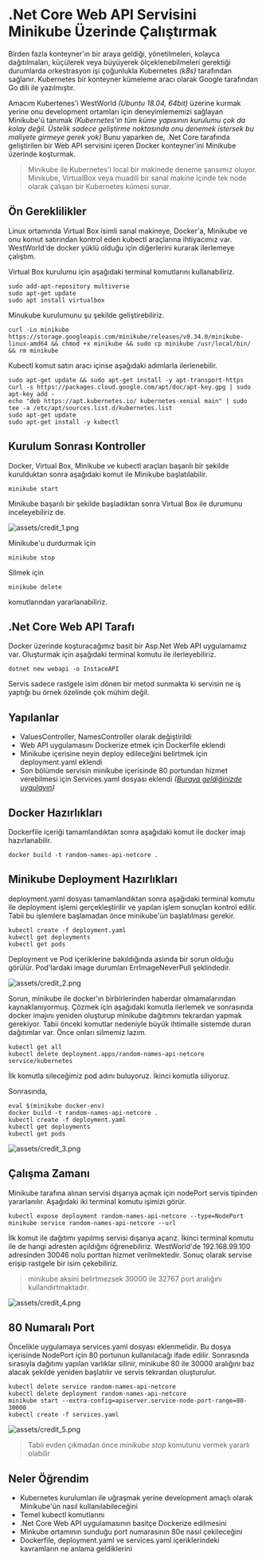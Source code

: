 # .Net Core Web API Servisini Minikube Üzerinde Çalıştırmak

Birden fazla konteyner'ın bir araya geldiği, yönetilmeleri, kolayca dağıtılmaları, küçülerek veya büyüyerek ölçeklenebilmeleri gerektiği durumlarda orkestrasyon işi çoğunlukla Kubernetes _(k8s)_ tarafından sağlanır. Kubernetes bir konteyner kümeleme aracı olarak Google tarafından Go dili ile yazılmıştır. 

Amacım Kubertenes'i WestWorld _(Ubuntu 18.04, 64bit)_ üzerine kurmak yerine onu development ortamları için deneyimlememizi sağlayan Minikube'ü tanımak _(Kubernetes'in tüm küme yapısının kurulumu çok da kolay değil. Üstelik sadece geliştirme noktasında onu denemek istersek bu maliyete girmeye gerek yok)_ Bunu yaparken de, .Net Core tarafında geliştirilen bir Web API servisini içeren Docker konteyner'ini Minikube üzerinde koşturmak.

>Minikube ile Kubernetes'i local bir makinede deneme şansımız oluyor. Minikube, VirtualBox veya muadili bir sanal makine içinde tek node olarak çalışan bir Kubernetes kümesi sunar.

## Ön Gereklilikler

Linux ortamında Virtual Box isimli sanal makineye, Docker'a, Minikube ve onu komut satırından kontrol eden kubectl araçlarına ihtiyacımız var. WestWorld'de docker yüklü olduğu için diğerlerini kurarak ilerlemeye çalıştım.

Virtual Box kurulumu için aşağıdaki terminal komutlarını kullanabiliriz.

```
sudo add-apt-repository multiverse
sudo apt-get update
sudo apt install virtualbox
```

Minukube kurulumunu şu şekilde geliştirebiliriz.

```
curl -Lo minikube https://storage.googleapis.com/minikube/releases/v0.34.0/minikube-linux-amd64 && chmod +x minikube && sudo cp minikube /usr/local/bin/ && rm minikube
```

Kubectl komut satırı aracı içinse aşağıdaki adımlarla ilerlenebilir.

```
sudo apt-get update && sudo apt-get install -y apt-transport-https
curl -s https://packages.cloud.google.com/apt/doc/apt-key.gpg | sudo apt-key add -
echo "deb https://apt.kubernetes.io/ kubernetes-xenial main" | sudo tee -a /etc/apt/sources.list.d/kubernetes.list
sudo apt-get update
sudo apt-get install -y kubectl
```

## Kurulum Sonrası Kontroller

Docker, Virtual Box, Minikube ve kubectl araçları başarılı bir şekilde kurulduktan sonra aşağıdaki komut ile Minikube başlatılabilir.

```
minikube start
```

Minikube başarılı bir şekilde başladıktan sonra Virtual Box ile durumunu inceleyebiliriz de. 

![assets/credit_1.png](assets/credit_1.png)

Minikube'u durdurmak için

```
minikube stop
```

Silmek için

```
minikube delete
```

komutlarından yararlanabiliriz.

## .Net Core Web API Tarafı

Docker üzerinde koşturacağımız basit bir Asp.Net Web API uygulamamız var. Oluşturmak için aşağıdaki terminal komutu ile ilerleyebiliriz.

```
dotnet new webapi -o InstaceAPI
```

Servis sadece rastgele isim dönen bir metod sunmakta ki servisin ne iş yaptığı bu örnek özelinde çok mühim değil.

## Yapılanlar

- ValuesController, NamesController olarak değiştirildi
- Web API uygulamasını Dockerize etmek için Dockerfile eklendi
- Minikube içerisine neyin deploy edileceğini belirtmek için deployment.yaml eklendi
- Son bölümde servisin minikube içerisinde 80 portundan hizmet verebilmesi için Services.yaml dosyası eklendi _([Buraya geldiğinizde uygulayın](#80-Numaralı-Port))_

## Docker Hazırlıkları

Dockerfile içeriği tamamlandıktan sonra aşağıdaki komut ile docker imajı hazırlanabilir.

```
docker build -t random-names-api-netcore .
```

## Minikube Deployment Hazırlıkları

deployment.yaml dosyası tamamlandıktan sonra aşağıdaki terminal komutu ile deployment işlemi gerçekleştirilir ve yapılan işlem sonuçları kontrol edilir. Tabii bu işlemlere başlamadan önce minikube'ün başlatılması gerekir.

```
kubectl create -f deployment.yaml
kubectl get deployments
kubectl get pods
```

Deployment ve Pod içeriklerine bakıldığında aslında bir sorun olduğu görülür. Pod'lardaki image durumları ErrImageNeverPull şeklindedir.

![assets/credit_2.png](assets/credit_2.png)

Sorun, minikube ile docker'ın birbirlerinden haberdar olmamalarından kaynaklanıyormuş. Çözmek için aşağıdaki komutla ilerlemek ve sonrasında docker imajını yeniden oluşturup minikube dağıtımını tekrardan yapmak gerekiyor. Tabii önceki komutlar nedeniyle büyük ihtimalle sistemde duran dağıtımlar var. Önce onları silmemiz lazım.

```
kubectl get all
kubectl delete deployment.apps/random-names-api-netcore service/kubernetes
```

İlk komutla sileceğimiz pod adını buluyoruz. İkinci komutla siliyoruz.

Sonrasında,

```
eval $(minikube docker-env)
docker build -t random-names-api-netcore .
kubectl create -f deployment.yaml
kubectl get deployments
kubectl get pods
```

![assets/credit_3.png](assets/credit_3.png)

## Çalışma Zamanı

Minikube tarafına alınan servisi dışarıya açmak için nodePort servis tipinden yararlanılır. Aşağıdaki iki terminal komutu işimizi görür.

```
kubectl expose deployment random-names-api-netcore --type=NodePort
minikube service random-names-api-netcore --url
```

İlk komut ile dağıtımı yapılmış servisi dışarıya açarız. İkinci terminal komutu ile de hangi adresten açıldığını öğrenebiliriz. WestWorld'de 192.168.99.100 adresinden 30046 nolu porttan hizmet verilmektedir. Sonuç olarak servise erişip rastgele bir isim çekebiliriz.

>minikube aksini belirtmezsek 30000 ile 32767 port aralığını kullandırtmaktadır.

![assets/credit_4.png](assets/credit_4.png)

## 80 Numaralı Port

Öncelikle uygulamaya services.yaml dosyası eklenmelidir. Bu dosya içerisinde NodePort için 80 portunun kullanılacağı ifade edilir. Sonrasında sırasıyla dağıtımı yapılan varlıklar silinir, minikube 80 ile 30000 aralığını baz alacak şekilde yeniden başlatılır ve servis tekrardan oluşturulur.

```
kubectl delete service random-names-api-netcore
kubectl delete deployment random-names-api-netcore
minikube start --extra-config=apiserver.service-node-port-range=80-30000
kubectl create -f services.yaml
```

![assets/credit_5.png](assets/credit_5.png)

>Tabii evden çıkmadan önce _minikube stop_ komutunu vermek yararlı olabilir

## Neler Öğrendim

- Kubernetes kurulumları ile uğraşmak yerine development amaçlı olarak Minikube'ün nasıl kullanılabileceğini
- Temel kubectl komutlarını
- .Net Core Web API uygulamasının basitçe Dockerize edilmesini
- Minkube ortamının sunduğu port numarasının 80e nasıl çekileceğini
- Dockerfile, deployment.yaml ve services.yaml içeriklerindeki kavramların ne anlama geldiklerini